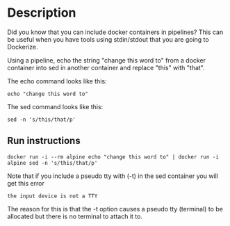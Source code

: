 # Description
Did you know that you can include docker containers in pipelines?
This can be useful when you have tools using stdin/stdout that you are going to Dockerize.

Using a pipeline, echo the string "change this word to" from a docker container into sed in another container and replace "this" with "that".

The echo command looks like this:

    echo "change this word to"

The sed command looks like this:

    sed -n 's/this/that/p'

## Run instructions

    docker run -i --rm alpine echo "change this word to" | docker run -i alpine sed -n 's/this/that/p'

Note that if you include a pseudo tty with (-t) in the sed container you will get this error

    the input device is not a TTY

The reason for this is that the -t option causes a pseudo tty (terminal) to be allocated but there is no terminal to attach it to.

